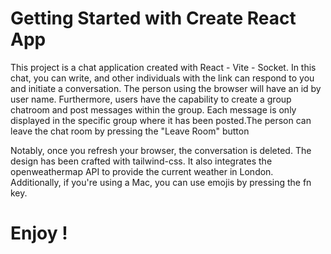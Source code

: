 # Getting Started with Create React App

This project is a chat application created with React - Vite - Socket. In this chat, you can write, and other individuals with the link can respond to you and initiate a conversation. The person using the browser will have an id by user name. Furthermore, users have the capability to create a group chatroom and post messages within the group. Each message is only displayed in the specific group where it has been posted.The person can leave the chat room by pressing the "Leave Room" button

Notably, once you refresh your browser, the conversation is deleted. The design has been crafted with tailwind-css. It also integrates the openweathermap API to provide the current weather in London. Additionally, if you're using a Mac, you can use emojis by pressing the fn key.


# Enjoy !